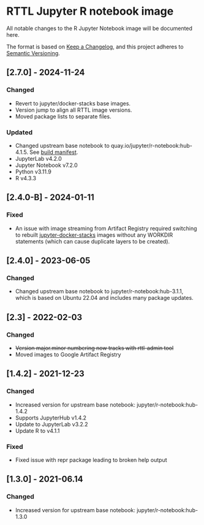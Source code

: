 # RTTL Jupyter R notebook image
All notable changes to the R Jupyter Notebook image will be documented here. 

The format is based on [Keep a Changelog](https://keepachangelog.com/en/1.0.0/),
and this project adheres to [Semantic Versioning](https://semver.org/spec/v2.0.0.html).

## [2.7.0] - 2024-11-24

### Changed
- Revert to jupyter/docker-stacks base images.
- Version jump to align all RTTL image versions.
- Moved package lists to separate files.

### Updated
- Changed upstream base notebook to quay.io/jupyter/r-notebook:hub-4.1.5. See [build manifest](https://github.com/jupyter/docker-stacks/wiki/x86_64-default-r-notebook-996fae1248fc). 
- JupyterLab v4.2.0
- Jupyter Notebook v7.2.0
- Python v3.11.9
- R v4.3.3

## [2.4.0-B] - 2024-01-11

### Fixed
- An issue with image streaming from Artifact Registry required switching to rebuilt [jupyter-docker-stacks](https://jupyter-docker-stacks.readthedocs.io/en/latest/index.html) images without any WORKDIR statements (which can cause duplicate layers to be created).

## [2.4.0] - 2023-06-05

### Changed
- Changed upstream base notebook to jupyter/r-notebook:hub-3.1.1, which is based on Ubuntu 22.04 and includes many package updates.

## [2.3] - 2022-02-03

### Changed
- ~~Version major.minor numbering now tracks with rttl-admin tool~~
- Moved images to Google Artifact Registry

## [1.4.2] - 2021-12-23

### Changed
- Increased version for upstream base notebook: jupyter/r-notebook:hub-1.4.2
- Supports JupyterHub v1.4.2
- Update to JupyterLab v3.2.2
- Update R to v4.1.1

### Fixed
- Fixed issue with repr package leading to broken help output

## [1.3.0] - 2021-06.14

### Changed
- Increased version for upstream base notebook: jupyter/r-notebook:hub-1.3.0
